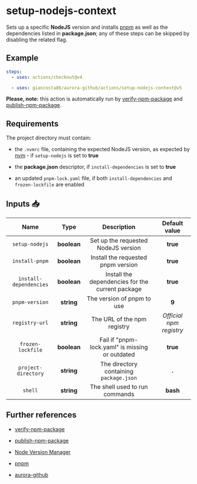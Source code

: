 # setup-nodejs-context

Sets up a specific **NodeJS** version and installs [pnpm](https://pnpm.io/) as well as the dependencies listed in **package.json**; any of these steps can be skipped by disabling the related flag.

## Example

```yaml
steps:
  - uses: actions/checkout@v4

  - uses: giancosta86/aurora-github/actions/setup-nodejs-context@v5
```

**Please, note:** this action is automatically run by [verify-npm-package](../verify-npm-package/README.md) and [publish-npm-package](../publish-npm-package/README.md).

## Requirements

The project directory must contain:

- the `.nvmrc` file, containing the expected NodeJS version, as expected by [nvm](https://github.com/nvm-sh/nvm) - if `setup-nodejs` is set to **true**

- the **package.json** descriptor, if `install-dependencies` is set to **true**

- an updated `pnpm-lock.yaml` file, if both `install-dependencies` and `frozen-lockfile` are enabled

## Inputs 📥

|          Name          |    Type     |                   Description                    |      Default value      |
| :--------------------: | :---------: | :----------------------------------------------: | :---------------------: |
|     `setup-nodejs`     | **boolean** |       Set up the requested NodeJS version        |        **true**         |
|     `install-pnpm`     | **boolean** |        Install the requested pnpm version        |        **true**         |
| `install-dependencies` | **boolean** | Install the dependencies for the current package |        **true**         |
|     `pnpm-version`     | **string**  |            The version of pnpm to use            |          **9**          |
|     `registry-url`     | **string**  |           The URL of the npm registry            | _Official npm registry_ |
|   `frozen-lockfile`    | **boolean** | Fail if "pnpm-lock.yaml" is missing or outdated  |        **true**         |
|  `project-directory`   | **string**  |     The directory containing `package.json`      |          **.**          |
|        `shell`         | **string**  |          The shell used to run commands          |        **bash**         |

## Further references

- [verify-npm-package](../verify-npm-package/README.md)

- [publish-npm-package](../publish-npm-package/README.md)

- [Node Version Manager](https://github.com/nvm-sh/nvm)

- [pnpm](https://pnpm.io/)

- [aurora-github](../../README.md)
